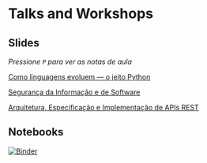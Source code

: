 # Talks and Workshops

## Slides

*Pressione `P` para ver as notas de aula*

[Como linguagens evoluem ― o jeito Python](https://felipevr.com/talks-and-workshops/assignment_expressions/#p1)

[Segurança da Informação e de Software](https://felipevr.com/talks-and-workshops/SecSw/infosec.html)

[Arquitetura, Especificação e Implementação de APIs REST](http://felipevr.com/talks-and-workshops/REST%20APIs/pybr_rest_apis_vintage.html#1)

## Notebooks

[![Binder](http://mybinder.org/badge.svg)](http://mybinder.org:/repo/fbidu/talks-and-workshops)

